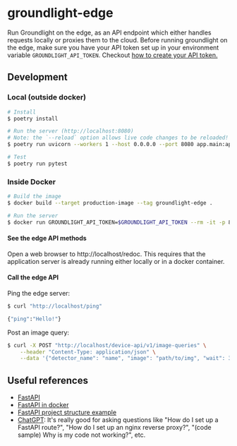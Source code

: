 # groundlight-edge

Run Groundlight on the edge, as an API endpoint which either handles requests locally or proxies them to the cloud. 
Before running groundlight on the edge, make
sure you have your API token set up in your environment variable 
`GROUNDLIGHT_API_TOKEN`. Checkout [how to create your API token.](https://code.groundlight.ai/python-sdk/docs/getting-started/api-tokens)

## Development

### Local (outside docker)

```BASH
# Install
$ poetry install

# Run the server (http://localhost:8080)
# Note: the `--reload` option allows live code changes to be reloaded!
$ poetry run uvicorn --workers 1 --host 0.0.0.0 --port 8080 app.main:app --reload

# Test
$ poetry run pytest
```

### Inside Docker

```BASH
# Build the image
$ docker build --target production-image --tag groundlight-edge .

# Run the server
$ docker run GROUNDLIGHT_API_TOKEN=$GROUNDLIGHT_API_TOKEN --rm -it -p 80:80 groundlight-edge
```

#### See the edge API methods

Open a web browser to http://localhost/redoc. This requires that the application server is already
running either locally or in a docker container. 

#### Call the edge API

Ping the edge server:

```BASH
$ curl "http://localhost/ping"

{"ping":"Hello!"}
```

Post an image query:

```BASH
$ curl -X POST "http://localhost/device-api/v1/image-queries" \
    --header "Content-Type: application/json" \
    --data '{"detector_name": "name", "image": "path/to/img", "wait": 30}'
```

## Useful references

- [FastAPI](https://fastapi.tiangolo.com)
- [FastAPI in docker](https://fastapi.tiangolo.com/deployment/docker/)
- [FastAPI project structure example](https://github.com/tiangolo/full-stack-fastapi-postgresql)
- [ChatGPT](https://chat.openai.com/chat): It's really good for asking questions like "How do I set up a FastAPI route?", "How do I set up an nginx reverse proxy?", "(code sample) Why is my code not working?", etc.

